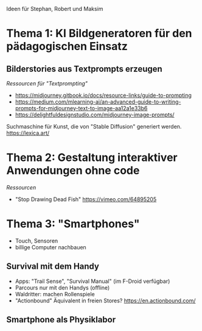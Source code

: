 Ideen für Stephan, Robert und Maksim

# Thema 1: KI Bildgeneratoren für den pädagogischen Einsatz

## Bilderstories aus Textprompts erzeugen

*Ressourcen für "Textprompting"*
- https://midjourney.gitbook.io/docs/resource-links/guide-to-prompting
- https://medium.com/mlearning-ai/an-advanced-guide-to-writing-prompts-for-midjourney-text-to-image-aa12a1e33b6
- https://delightfuldesignstudio.com/midjourney-image-prompts/

Suchmaschine für Kunst, die von "Stable Diffusion" generiert werden. 
https://lexica.art/

# Thema 2: Gestaltung interaktiver Anwendungen ohne code

*Ressourcen*
- "Stop Drawing Dead Fish" https://vimeo.com/64895205

# Thema 3: "Smartphones"

- Touch, Sensoren
- billige Computer nachbauen

## Survival mit dem Handy
- Apps: "Trail Sense", "Survival Manual" (im F-Droid verfügbar)
- Parcours nur mit den Handys (offline)
- Waldritter: machen Rollenspiele
- "Actionbound" Äquivalent in freien Stores? https://en.actionbound.com/

## Smartphone als Physiklabor


